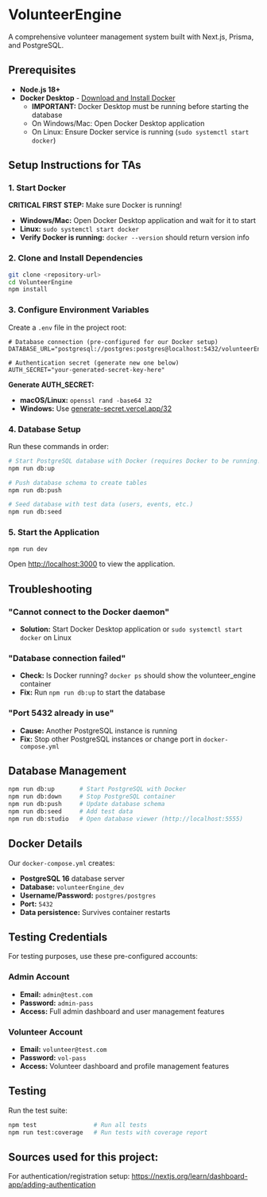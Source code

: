 # VolunteerEngine

A comprehensive volunteer management system built with Next.js, Prisma, and PostgreSQL.

## Prerequisites

- **Node.js 18+**
- **Docker Desktop** - [Download and Install Docker](https://docs.docker.com/get-docker/)
  - **IMPORTANT:** Docker Desktop must be running before starting the database
  - On Windows/Mac: Open Docker Desktop application
  - On Linux: Ensure Docker service is running (`sudo systemctl start docker`)

## Setup Instructions for TAs

### 1. Start Docker
**CRITICAL FIRST STEP:** Make sure Docker is running!
- **Windows/Mac:** Open Docker Desktop application and wait for it to start
- **Linux:** `sudo systemctl start docker`
- **Verify Docker is running:** `docker --version` should return version info

### 2. Clone and Install Dependencies
```bash
git clone <repository-url>
cd VolunteerEngine
npm install
```

### 3. Configure Environment Variables
Create a `.env` file in the project root:
```env
# Database connection (pre-configured for our Docker setup)
DATABASE_URL="postgresql://postgres:postgres@localhost:5432/volunteerEngine_dev"

# Authentication secret (generate new one below)
AUTH_SECRET="your-generated-secret-key-here"
```

**Generate AUTH_SECRET:**
- **macOS/Linux:** `openssl rand -base64 32`
- **Windows:** Use [generate-secret.vercel.app/32](https://generate-secret.vercel.app/32)

### 4. Database Setup
Run these commands in order:
```bash
# Start PostgreSQL database with Docker (requires Docker to be running!)
npm run db:up

# Push database schema to create tables
npm run db:push

# Seed database with test data (users, events, etc.)
npm run db:seed
```

### 5. Start the Application
```bash
npm run dev
```

Open [http://localhost:3000](http://localhost:3000) to view the application.

## Troubleshooting

### "Cannot connect to the Docker daemon"
- **Solution:** Start Docker Desktop application or `sudo systemctl start docker` on Linux

### "Database connection failed"
- **Check:** Is Docker running? `docker ps` should show the volunteer_engine container
- **Fix:** Run `npm run db:up` to start the database

### "Port 5432 already in use"
- **Cause:** Another PostgreSQL instance is running
- **Fix:** Stop other PostgreSQL instances or change port in `docker-compose.yml`

## Database Management

```bash
npm run db:up       # Start PostgreSQL with Docker
npm run db:down     # Stop PostgreSQL container  
npm run db:push     # Update database schema
npm run db:seed     # Add test data
npm run db:studio   # Open database viewer (http://localhost:5555)
```

## Docker Details

Our `docker-compose.yml` creates:
- **PostgreSQL 16** database server
- **Database:** `volunteerEngine_dev`
- **Username/Password:** `postgres/postgres`
- **Port:** `5432`
- **Data persistence:** Survives container restarts

## Testing Credentials

For testing purposes, use these pre-configured accounts:

### Admin Account
- **Email:** `admin@test.com`
- **Password:** `admin-pass`
- **Access:** Full admin dashboard and user management features

### Volunteer Account
- **Email:** `volunteer@test.com`
- **Password:** `vol-pass`
- **Access:** Volunteer dashboard and profile management features

## Testing

Run the test suite:
```bash
npm test                # Run all tests
npm run test:coverage   # Run tests with coverage report
```

## Sources used for this project:

For authentication/registration setup: https://nextjs.org/learn/dashboard-app/adding-authentication

